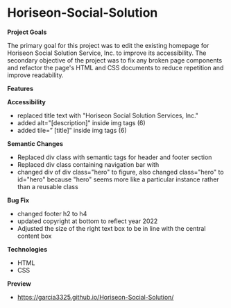 # Horiseon-Social-Solution

**Project Goals**

 The primary goal for this project was to edit the existing homepage for Horiseon Social Solution Service, Inc. 
  to improve its accessibility. The secondary objective of the project was to fix any broken page components and refactor the page's 
  HTML and CSS documents to reduce repetition and improve readability.

**Features**

**Accessibility**

  - replaced title text with "Horiseon Social Solution Services, Inc."
  - added alt="[description]" inside img tags (6)
  - added tile=” [title]” inside img tags (6)

**Semantic Changes**

  - Replaced div class with semantic tags for header and footer section
  - Replaced div class containing navigation bar with <nav>
  - changed div of div class="hero" to figure, also changed class="hero" to id="hero" because "hero" seems more like a particular instance rather than a reusable class

**Bug Fix**
  
  - changed footer h2 to h4 
  - updated copyright at bottom to reflect year 2022
  - Adjusted the size of the right text box to be in line with the central content box

**Technologies**
  
  -	HTML
  -	CSS

**Preview**
  -	https://garcia3325.github.io/Horiseon-Social-Solution/

